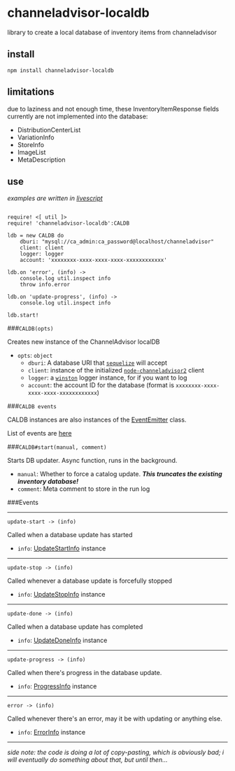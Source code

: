 channeladvisor-localdb
===

library to create a local database of inventory items from channeladvisor

install
---

`npm install channeladvisor-localdb`

limitations
---

due to laziness and not enough time, these InventoryItemResponse fields currently
are not implemented into the database:

* DistributionCenterList
* VariationInfo
* StoreInfo
* ImageList
* MetaDescription

use
---

*examples are written in [livescript](https://livescript.net/)*

```livescript

require! <[ util ]>
require! 'channeladvisor-localdb':CALDB

ldb = new CALDB do
    dburi: "mysql://ca_admin:ca_password@localhost/channeladvisor"
    client: client
    logger: logger
    account: 'xxxxxxxx-xxxx-xxxx-xxxx-xxxxxxxxxxxx'

ldb.on 'error', (info) ->
    console.log util.inspect info
    throw info.error

ldb.on 'update-progress', (info) ->
    console.log util.inspect info

ldb.start!

```

###`CALDB(opts)`

Creates new instance of the ChannelAdvisor localDB

* `opts`: `object`
    * `dburi`: A database URI that [`sequelize`](https://github.com/sequelize/sequelize) will accept
    * `client`: instance of the initialized [`node-channeladvisor2`](https://github.com/SEAPUNK/node-channeladvisor2) client
    * `logger`: a [`winston`](https://github.com/winstonjs/winston) logger instance, for if you want to log
    * `account`: the account ID for the database (format is `xxxxxxxx-xxxx-xxxx-xxxx-xxxxxxxxxxxx`)

###`CALDB events`

CALDB instances are also instances of the [EventEmitter](https://nodejs.org/api/events.html#events_class_events_eventemitter) class.

List of events are [here](#events)

###`CALDB#start(manual, comment)`

Starts DB updater. Async function, runs in the background.

* `manual`: Whether to force a catalog update. ***This truncates the existing inventory database!***
* `comment`: Meta comment to store in the run log

<a name="events"></a>
###Events

---

`update-start -> (info)`

Called when a database update has started

* `info`: [UpdateStartInfo](docs/info-objects.md#update-start) instance

---

`update-stop -> (info)`

Called whenever a database update is forcefully stopped

* `info`: [UpdateStopInfo](docs/info-objects.md#update-stop) instance

---

`update-done -> (info)`

Called when a database update has completed

* `info`: [UpdateDoneInfo](docs/info-objects.md#update-done) instance

---

`update-progress -> (info)`

Called when there's progress in the database update.

* `info`: [ProgressInfo](docs/info-objects.md#progress) instance

---

`error -> (info)`

Called whenever there's an error, may it be with updating or anything else.

* `info`: [ErrorInfo](docs/info-objects.md#error) instance

---


*side note: the code is doing a lot of copy-pasting, which is obviously bad;
i will eventually do something about that, but until then...*